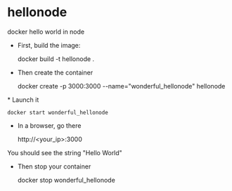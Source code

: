 # hellonode

docker hello world in node

* First, build the image:

    docker build -t hellonode .

* Then create the container

    docker create -p 3000:3000 --name="wonderful_hellonode" hellonode

* Launch it

    docker start wonderful_hellonode

* In a browser, go there

    http://<your_ip>:3000

You should see the string "Hello World"


* Then stop your container

    docker stop wonderful_hellonode



